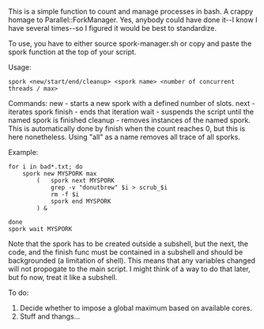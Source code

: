 This is a simple function to count and manage processes in bash. A crappy homage to Parallel::ForkManager. Yes, anybody could have done it--I know I have several times--so I figured it would be best to standardize.

To use, you have to either source spork-manager.sh or copy and paste the spork function at the top of your script.

Usage:

    spork <new/start/end/cleanup> <spork name> <number of concurrent threads / max>

Commands: 
	new - starts a new spork with a defined number of slots. 
	next - iterates spork
	finish - ends that iteration
	wait - suspends the script until the named spork is finished
	cleanup - removes instances of the named spork. This is automatically done by finish
		  when the count reaches 0, but this is here nonetheless. Using "all" as a 
		  name removes all trace of all sporks.

Example:

    for i in bad*.txt; do 
        spork new MYSPORK max 
            (   spork next MYSPORK
                grep -v "donutbrew" $i > scrub_$i
                rm -f $i
                spork end MYSPORK
            ) &
		
    done
    spork wait MYSPORK


Note that the spork has to be  created outside a subshell, but the next, the code, and the finish func must be contained in a subshell and should be backgrounded (a limitation of shell). This means that any variables changed will not propogate to the main script. I might think of a way to do that later, but fo now, treat it like a subshell. 

To do:
<ol>
<li> Decide whether to impose a global maximum based on available cores.</li>
<li> Stuff and thangs...</li</ol>
